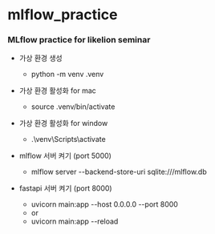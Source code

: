 # mlflow_practice
### MLflow practice for likelion seminar
- 가상 환경 생성
  - python -m venv .venv

- 가상 환경 활성화 for mac
  - source .venv/bin/activate
- 가상 환경 활성화 for window
  - .\venv\Scripts\activate

- mlflow 서버 켜기 (port 5000)
  - mlflow server --backend-store-uri sqlite:///mlflow.db

- fastapi 서버 켜기 (port 8000)
  - uvicorn main:app --host 0.0.0.0 --port 8000
  - or
  - uvicorn main:app --reload
